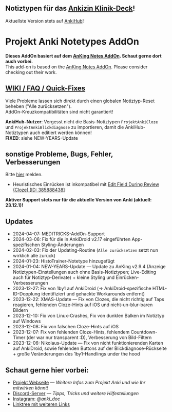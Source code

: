 ## Notiztypen für das [Ankizin Klinik-Deck](https://projekt-anki-bvmd.notion.site/Ankizin-v1-ehemals-Zankiphil-1c9899daf779485ebac8a4da35ce9f80)!
Aktuellste Version stets auf [AnkiHub](https://app.ankihub.net/decks/b2fa8710-93fc-48f3-ab4a-fd14f4435624)!

# Projekt Anki Notetypes AddOn
<b>Dieses AddOn basiert auf dem [AnKing Notes AddOn](https://github.com/AnKing-VIP/anking_notes_addon). Schaut gerne dort auch vorbei.</b><br>
This add-on is based on the [AnKing Notes AddOn](https://github.com/AnKing-VIP/anking_notes_addon). Please consider checking out their work.

## <a href="https://projekt-anki-bvmd.notion.site/a1a3eece169441b292f6a4da8d8b5b40?v=483e1b5bf4b540d09f4316e3f8509707" rel="nofollow">WIKI / FAQ / Quick-Fixes</a>
Viele Probleme lassen sich direkt durch einen globalen Notiztyp-Reset beheben ("Alle zurücksetzen").<br>AddOn-Kreuzkompatibilitäten sind nicht garantiert!

**AnkiHub-Nutzer**: Vergesst nicht die Basis-Notiztypen `ProjektAnkiCloze` und `ProjektAnkiBlickdiagnose` zu importieren, damit die AnkiHub-Notiztypen auch editiert werden können!<br>
**FIXED**: siehe NEW-YEARS-Update

## sonstige Probleme, Bugs, Fehler, Verbesserungen
Bitte <a href="https://github.com/ProjektAnki/notetype-addon/issues" rel="nofollow">hier</a> melden.
- Heuristisches Einrücken ist inkompatibel mit [Edit Field During Review (Cloze) [ID: 385888438]](https://ankiweb.net/shared/info/385888438)

**Aktiver Support stets nur für die aktuelle Version von Anki (aktuell: 23.12.1)!**

## Updates
- 2024-04-07: MEDITRICKS-AddOn-Support
- 2024-03-06: Fix für die in AnkiDroid v2.17 eingeführten App-spezifischen Styling-Änderungen
- 2024-02-03: Fix der Updating-Routine (`Alle zurücksetzen` setzt nun wirklich alle zurück)
- 2024-01-23: HistoTrainer-Notetype hinzugefügt
- 2024-01-04: NEW-YEARS-Update — Update zu AnKing v2.9.4 (Anzeige Notiztypen-Einstellungen auch ohne Basis-Notiztypen; Live-Editing auch für Notiztyp-Derivate) + kleine Styling und Einrücken-Verbesserungen
- 2023-12-27: Fix von 1by1 auf AnkiDroid (→ AnkiDroid-spezifische HTML-ID-Dopplung identifiziert und gehackte Workarounds entfernt)
- 2023-12-22: XMAS-Update — Fix von Clozes, die nicht richtig auf Taps reagieren, fehlenden Cloze-Hints auf iOS und nicht-un-blur-baren Bildern
- 2023-12-10: Fix von Linux-Crashes, Fix von dunklen Balken im Notiztyp auf Windows
- 2023-12-08: Fix von falschen Cloze-Hints auf iOS
- 2023-12-07: Fix von fehlenden Cloze-Hints, fehlendem Countdown-Timer (der war nur transparent :D), Verbesserung von Bild-Filtern
- 2023-12-06: Nikolaus-Update — Fix von nicht funktionierenden Karten auf AnkiDroid, sowie fehlenden Buttons auf der Blickdiagnose-Rückseite + große Veränderungen des 1by1-Handlings under the hood

## Schaut gerne hier vorbei:
- <a href="https://anki.bvmd.de" rel="nofollow">Projekt Webseite</a> — <i>Weitere Infos zum Projekt Anki und wie Ihr mitwirken könnt!</i>
- <a href="https://discord.com/invite/5DMsDg8Rvu" rel="nofollow">Discord-Server</a> — <i>Tipps, Tricks und weitere Hilfestellungen</i>
- <a href="https://www.instagram.com/anki_doc" rel="nofollow">Instagram</a>: <i>@anki_doc</i>
- <a href="https://linktr.ee/anki_germany" rel="nofollow">Linktree mit weiteren Links</a>
